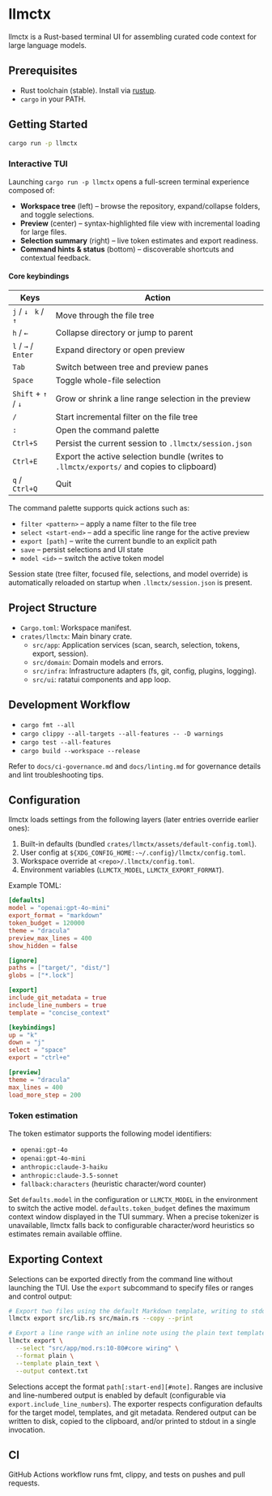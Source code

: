 # llmctx

llmctx is a Rust-based terminal UI for assembling curated code context for large language models.

## Prerequisites
- Rust toolchain (stable). Install via [rustup](https://rustup.rs/).
- `cargo` in your PATH.

## Getting Started
```sh
cargo run -p llmctx
```

### Interactive TUI

Launching `cargo run -p llmctx` opens a full-screen terminal experience composed of:

- **Workspace tree** (left) – browse the repository, expand/collapse folders, and toggle selections.
- **Preview** (center) – syntax-highlighted file view with incremental loading for large files.
- **Selection summary** (right) – live token estimates and export readiness.
- **Command hints & status** (bottom) – discoverable shortcuts and contextual feedback.

#### Core keybindings

| Keys | Action |
| --- | --- |
| `j` / `↓` &nbsp;&nbsp;`k` / `↑` | Move through the file tree |
| `h` / `←` | Collapse directory or jump to parent |
| `l` / `→` / `Enter` | Expand directory or open preview |
| `Tab` | Switch between tree and preview panes |
| `Space` | Toggle whole-file selection |
| `Shift` + `↑` / `↓` | Grow or shrink a line range selection in the preview |
| `/` | Start incremental filter on the file tree |
| `:` | Open the command palette |
| `Ctrl+S` | Persist the current session to `.llmctx/session.json` |
| `Ctrl+E` | Export the active selection bundle (writes to `.llmctx/exports/` and copies to clipboard) |
| `q` / `Ctrl+Q` | Quit |

The command palette supports quick actions such as:

- `filter <pattern>` – apply a name filter to the file tree
- `select <start-end>` – add a specific line range for the active preview
- `export [path]` – write the current bundle to an explicit path
- `save` – persist selections and UI state
- `model <id>` – switch the active token model

Session state (tree filter, focused file, selections, and model override) is automatically reloaded on startup when `.llmctx/session.json` is present.

## Project Structure
- `Cargo.toml`: Workspace manifest.
- `crates/llmctx`: Main binary crate.
  - `src/app`: Application services (scan, search, selection, tokens, export, session).
  - `src/domain`: Domain models and errors.
  - `src/infra`: Infrastructure adapters (fs, git, config, plugins, logging).
  - `src/ui`: ratatui components and app loop.

## Development Workflow

- `cargo fmt --all`
- `cargo clippy --all-targets --all-features -- -D warnings`
- `cargo test --all-features`
- `cargo build --workspace --release`

Refer to `docs/ci-governance.md` and `docs/linting.md` for governance details and lint troubleshooting tips.

## Configuration
llmctx loads settings from the following layers (later entries override earlier ones):

1. Built-in defaults (bundled `crates/llmctx/assets/default-config.toml`).
2. User config at `${XDG_CONFIG_HOME:-~/.config}/llmctx/config.toml`.
3. Workspace override at `<repo>/.llmctx/config.toml`.
4. Environment variables (`LLMCTX_MODEL`, `LLMCTX_EXPORT_FORMAT`).

Example TOML:

```toml
[defaults]
model = "openai:gpt-4o-mini"
export_format = "markdown"
token_budget = 120000
theme = "dracula"
preview_max_lines = 400
show_hidden = false

[ignore]
paths = ["target/", "dist/"]
globs = ["*.lock"]

[export]
include_git_metadata = true
include_line_numbers = true
template = "concise_context"

[keybindings]
up = "k"
down = "j"
select = "space"
export = "ctrl+e"

[preview]
theme = "dracula"
max_lines = 400
load_more_step = 200
```

### Token estimation

The token estimator supports the following model identifiers:

- `openai:gpt-4o`
- `openai:gpt-4o-mini`
- `anthropic:claude-3-haiku`
- `anthropic:claude-3.5-sonnet`
- `fallback:characters` (heuristic character/word counter)

Set `defaults.model` in the configuration or `LLMCTX_MODEL` in the environment to switch the active model. `defaults.token_budget` defines the maximum context window displayed in the TUI summary. When a precise tokenizer is unavailable, llmctx falls back to configurable character/word heuristics so estimates remain available offline.

## Exporting Context

Selections can be exported directly from the command line without launching the TUI. Use the `export` subcommand to specify files or ranges and control output:

```sh
# Export two files using the default Markdown template, writing to stdout and clipboard
llmctx export src/lib.rs src/main.rs --copy --print

# Export a line range with an inline note using the plain text template
llmctx export \
  --select "src/app/mod.rs:10-80#core wiring" \
  --format plain \
  --template plain_text \
  --output context.txt
```

Selections accept the format `path[:start-end][#note]`. Ranges are inclusive and line-numbered output is enabled by default (configurable via `export.include_line_numbers`). The exporter respects configuration defaults for the target model, templates, and git metadata. Rendered output can be written to disk, copied to the clipboard, and/or printed to stdout in a single invocation.

## CI
GitHub Actions workflow runs fmt, clippy, and tests on pushes and pull requests.

